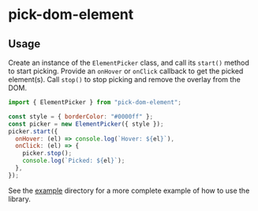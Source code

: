 # pick-dom-element

## Usage

Create an instance of the `ElementPicker` class, and call its `start()` method to start picking. Provide an `onHover` or `onClick` callback to get the picked element(s). Call `stop()` to stop picking and remove the overlay from the DOM.

```javascript
import { ElementPicker } from "pick-dom-element";

const style = { borderColor: "#0000ff" };
const picker = new ElementPicker({ style });
picker.start({
  onHover: (el) => console.log(`Hover: ${el}`),
  onClick: (el) => {
    picker.stop();
    console.log(`Picked: ${el}`);
  },
});
```

See the [example](example/) directory for a more complete example of how to use the library.
